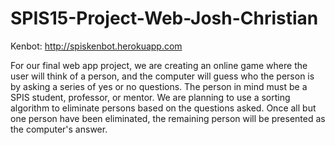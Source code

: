 # SPIS15-Project-Web-Josh-Christian

Kenbot: http://spiskenbot.herokuapp.com

For our final web app project, we are creating an online game where the user will think of a person, and the computer will guess who the person is by asking a series of yes or no questions. The person in mind must be a SPIS student, professor, or mentor. We are planning to use a sorting algorithm to eliminate persons based on the questions asked. Once all but one person have been eliminated, the remaining person will be presented as the computer's answer.
